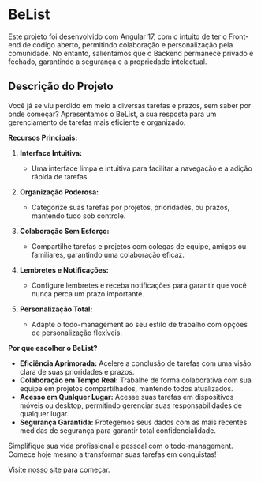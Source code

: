 # BeList
Este projeto foi desenvolvido com Angular 17, com o intuito de ter o Front-end de código aberto, permitindo colaboração e personalização pela comunidade. No entanto, salientamos que o Backend permanece privado e fechado, garantindo a segurança e a propriedade intelectual. 

## Descrição do Projeto
Você já se viu perdido em meio a diversas tarefas e prazos, sem saber por onde começar? Apresentamos o BeList, a sua resposta para um gerenciamento de tarefas mais eficiente e organizado.

**Recursos Principais:**

1.  **Interface Intuitiva:**
    -   Uma interface limpa e intuitiva para facilitar a navegação e a adição rápida de tarefas.

2.  **Organização Poderosa:**
    -   Categorize suas tarefas por projetos, prioridades, ou prazos, mantendo tudo sob controle.

3.  **Colaboração Sem Esforço:**
    -   Compartilhe tarefas e projetos com colegas de equipe, amigos ou familiares, garantindo uma colaboração eficaz.

4.  **Lembretes e Notificações:**
    -   Configure lembretes e receba notificações para garantir que você nunca perca um prazo importante.

5.  **Personalização Total:**
    -   Adapte o todo-management ao seu estilo de trabalho com opções de personalização flexíveis.

**Por que escolher o BeList?**

-   **Eficiência Aprimorada:** Acelere a conclusão de tarefas com uma visão clara de suas prioridades e prazos.
-   **Colaboração em Tempo Real:** Trabalhe de forma colaborativa com sua equipe em projetos compartilhados, mantendo todos atualizados.
-   **Acesso em Qualquer Lugar:** Acesse suas tarefas em dispositivos móveis ou desktop, permitindo gerenciar suas responsabilidades de qualquer lugar.
-   **Segurança Garantida:** Protegemos seus dados com as mais recentes medidas de segurança para garantir total confidencialidade.
    
Simplifique sua vida profissional e pessoal com o todo-management. Comece hoje mesmo a transformar suas tarefas em conquistas!

Visite [nosso site](https://belist.beflock.com/) para começar.
